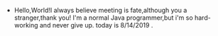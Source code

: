 - Hello,World!I always believe meeting is fate,although you a stranger,thank you! I'm a normal Java programmer,but i'm so hard-working and never give up. today is 8/14/2019 .
